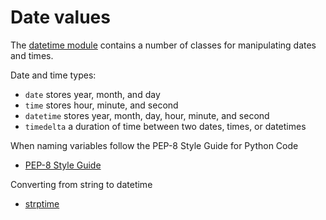 # Date values

The [datetime module](https://docs.python.org/3/library/datetime.html) contains a number of classes for manipulating dates and times.

Date and time types:

- `date` stores year, month, and day
- `time` stores hour, minute, and second
- `datetime` stores year, month, day, hour, minute, and second
- `timedelta` a duration of time between two dates, times, or datetimes

When naming variables follow the PEP-8 Style Guide for Python Code

- [PEP-8 Style Guide](https://www.python.org/dev/peps/pep-0008/#naming-conventions)

Converting from string to datetime

- [strptime](https://docs.python.org/2/library/datetime.html#strftime-and-strptime-behavior)
